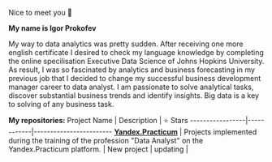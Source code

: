 Nice to meet you 👋 

**My name is Igor Prokofev**

My way to data analytics was pretty sudden. After receiving one more english certificate I desired to check my language knowledge 
by completing the online specilisation Executive Data Science of Johns Hopkins University. As result, I was so fascinated by 
analytics and business forecasting in my previous job that I decided to change my successful business development manager career 
to data analyst. I am passionate to solve analytical tasks, discover substantial business trends and identify insights. 
Big data is a key to solving of any business task.

**My repositories:**
Project Name |	Description	| 	⭐ Stars
-----------------|------------|------------------------
**[Yandex.Practicum](https://github.com/I-Prokofev/Yandex.Practicum_projects)** |	Projects implemented during the training of the profession "Data Analyst" on the Yandex.Practicum platform. | 
New project | updating |
<!---
I-Prokofev/I-Prokofev is a ✨ special ✨ repository because its `README.md` (this file) appears on your GitHub profile.
You can click the Preview link to take a look at your changes.
--->
